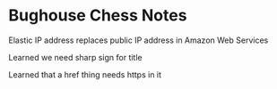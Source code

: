 # Bughouse Chess Notes
Elastic IP address replaces public IP address in Amazon Web Services

Learned we need sharp sign for title

Learned that a href thing needs https in it
